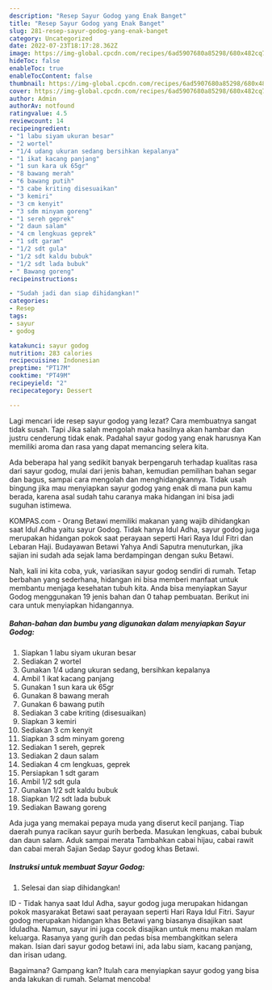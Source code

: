 ```yaml
---
description: "Resep Sayur Godog yang Enak Banget"
title: "Resep Sayur Godog yang Enak Banget"
slug: 281-resep-sayur-godog-yang-enak-banget
category: Uncategorized
date: 2022-07-23T18:17:28.362Z
image: https://img-global.cpcdn.com/recipes/6ad5907680a85298/680x482cq70/sayur-godog-foto-resep-utama.jpg
hideToc: false
enableToc: true
enableTocContent: false
thumbnail: https://img-global.cpcdn.com/recipes/6ad5907680a85298/680x482cq70/sayur-godog-foto-resep-utama.jpg
cover: https://img-global.cpcdn.com/recipes/6ad5907680a85298/680x482cq70/sayur-godog-foto-resep-utama.jpg
author: Admin
authorAv: notfound
ratingvalue: 4.5
reviewcount: 14
recipeingredient:
- "1 labu siyam ukuran besar"
- "2 wortel"
- "1/4 udang ukuran sedang bersihkan kepalanya"
- "1 ikat kacang panjang"
- "1 sun kara uk 65gr"
- "8 bawang merah"
- "6 bawang putih"
- "3 cabe kriting disesuaikan"
- "3 kemiri"
- "3 cm kenyit"
- "3 sdm minyam goreng"
- "1 sereh geprek"
- "2 daun salam"
- "4 cm lengkuas geprek"
- "1 sdt garam"
- "1/2 sdt gula"
- "1/2 sdt kaldu bubuk"
- "1/2 sdt lada bubuk"
- " Bawang goreng"
recipeinstructions:

- "Sudah jadi dan siap dihidangkan!"
categories:
- Resep
tags:
- sayur
- godog

katakunci: sayur godog 
nutrition: 283 calories
recipecuisine: Indonesian
preptime: "PT17M"
cooktime: "PT49M"
recipeyield: "2"
recipecategory: Dessert

---
```



Lagi mencari ide resep sayur godog yang lezat? Cara membuatnya sangat tidak susah. Tapi Jika salah mengolah maka hasilnya akan hambar dan justru cenderung tidak enak. Padahal sayur godog yang enak harusnya Kan memiliki aroma dan rasa yang dapat memancing selera kita.


Ada beberapa hal yang sedikit banyak berpengaruh terhadap kualitas rasa dari sayur godog, mulai dari jenis bahan, kemudian pemilihan bahan segar dan bagus, sampai cara mengolah dan menghidangkannya. Tidak usah bingung jika mau menyiapkan sayur godog yang enak di mana pun kamu berada, karena asal sudah tahu caranya maka hidangan ini bisa jadi suguhan istimewa.

KOMPAS.com - Orang Betawi memiliki makanan yang wajib dihidangkan saat Idul Adha yaitu sayur Godog. Tidak hanya Idul Adha, sayur godog juga merupakan hidangan pokok saat perayaan seperti Hari Raya Idul Fitri dan Lebaran Haji. Budayawan Betawi Yahya Andi Saputra menuturkan, jika sajian ini sudah ada sejak lama berdampingan dengan suku Betawi.


Nah, kali ini kita coba, yuk, variasikan sayur godog sendiri di rumah. Tetap berbahan yang sederhana, hidangan ini bisa memberi manfaat untuk membantu menjaga kesehatan tubuh kita. Anda bisa menyiapkan Sayur Godog menggunakan 19 jenis bahan dan 0 tahap pembuatan. Berikut ini cara untuk menyiapkan hidangannya.

<!--inarticleads1-->

##### Bahan-bahan dan bumbu yang digunakan dalam menyiapkan Sayur Godog:

1. Siapkan 1 labu siyam ukuran besar
1. Sediakan 2 wortel
1. Gunakan 1/4 udang ukuran sedang, bersihkan kepalanya
1. Ambil 1 ikat kacang panjang
1. Gunakan 1 sun kara uk 65gr
1. Gunakan 8 bawang merah
1. Gunakan 6 bawang putih
1. Sediakan 3 cabe kriting (disesuaikan)
1. Siapkan 3 kemiri
1. Sediakan 3 cm kenyit
1. Siapkan 3 sdm minyam goreng
1. Sediakan 1 sereh, geprek
1. Sediakan 2 daun salam
1. Sediakan 4 cm lengkuas, geprek
1. Persiapkan 1 sdt garam
1. Ambil 1/2 sdt gula
1. Gunakan 1/2 sdt kaldu bubuk
1. Siapkan 1/2 sdt lada bubuk
1. Sediakan  Bawang goreng


Ada juga yang memakai pepaya muda yang diserut kecil panjang. Tiap daerah punya racikan sayur gurih berbeda. Masukan lengkuas, cabai bubuk dan daun salam. Aduk sampai merata Tambahkan cabai hijau, cabai rawit dan cabai merah Sajian Sedap Sayur godog khas Betawi. 

<!--inarticleads2-->

##### Instruksi untuk membuat Sayur Godog:


1. Selesai dan siap dihidangkan!

ID - Tidak hanya saat Idul Adha, sayur godog juga merupakan hidangan pokok masyarakat Betawi saat perayaan seperti Hari Raya Idul Fitri. Sayur godog merupakan hidangan khas Betawi yang biasanya disajikan saat Iduladha. Namun, sayur ini juga cocok disajikan untuk menu makan malam keluarga. Rasanya yang gurih dan pedas bisa membangkitkan selera makan. Isian dari sayur godog betawi ini, ada labu siam, kacang panjang, dan irisan udang. 

Bagaimana? Gampang kan? Itulah cara menyiapkan sayur godog yang bisa anda lakukan di rumah. Selamat mencoba!

